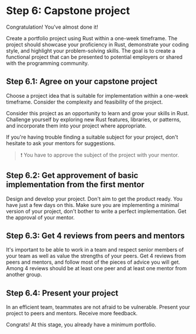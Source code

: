 Step 6: Capstone project
=========================

Congratulation! You've almost done it!

Create a portfolio project using Rust within a one-week timeframe. The project should showcase your proficiency in Rust, demonstrate your coding style, and highlight your problem-solving skills. The goal is to create a functional project that can be presented to potential employers or shared with the programming community.

## Step 6.1: Agree on your capstone project

Choose a project idea that is suitable for implementation within a one-week timeframe. Consider the complexity and feasibility of the project.

Consider this project as an opportunity to learn and grow your skills in Rust. Challenge yourself by exploring new Rust features, libraries, or patterns, and incorporate them into your project where appropriate.

If you're having trouble finding a suitable subject for your project, don't hesitate to ask your mentors for suggestions.

> ❗️ You have to approve the subject of the project with your mentor.

## Step 6.2: Get approvement of basic implementation from the first mentor

Design and develop your project. Don't aim to get the product ready. You have just a few days on this. Make sure you are implementing a minimal version of your project, don't bother to write a perfect implementation. Get the approval of your mentor.

## Step 6.3: Get 4 reviews from peers and mentors

It's important to be able to work in a team and respect senior members of your team as well as value the strengths of your peers. Get 4 reviews from peers and mentors, and follow most of the pieces of advice you will get. Among 4 reviews should be at least one peer and at least one mentor from another group.

## Step 6.4: Present your project

In an efficient team, teammates are not afraid to be vulnerable. Present your project to peers and mentors. Receive more feedback.

Congrats! At this stage, you already have a minimum portfolio.
